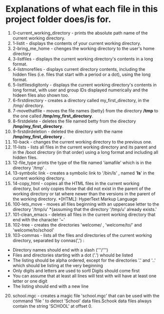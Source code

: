 # Explanations of what each file in this project folder does/is for.

1. 0-current\_working\_directory - prints the absolute path name of the current working directory.
2. 1-listit - displays the contents of your current working directory.
3. 2-bring\_me\_home - chenges the working directory to the user's home directory
4. 3-listfiles - displays the current working directory's contents in a long format.
5. 4-listmorefiles - displays current directory contents, including the hidden files (i.e. files that start with a period or a dot), using the long format.
6. 5-listfilesdigitonly - displays the current working directory's contents in long format, with user and group IDs displayed numerically and the hideen files also shown too.
7. 6-firstdirectory - creates a directory called my\_first\_directory, in the /tmp/ directory.
8. 7-movethatfile - moves the file names {betty} from the directory **/tmp** to the one called **/tmp/my_first_directory**.
9. 8-firstdelete - deletes the file named betty from the directory **/tmp/my_first_directory**.
10. 9-firstdirdeletion - deleted the directory with the name **/tmp/my_first_directory** .
11. 10-back - changes the current working directory to the previous one.
12. 11-lists - lists all files in the current working directory and its parent and in the /boot directory (in that order) using a long format and including all hidden files.
13. 12-file\_type prints the type of the file named 'iamafile' which is in the directory '/tmp' .
14. 13-symbolic link - creates a symbolic link to '/bin/ls' , named '__ls__' in the current working directory.
15. 14-copy\_html - copies all the HTML files in the current working directory, but only copies those that did not exist in the parent of the working  directory or tat where newer than the versions in the parent of the working directory.
*[HTML]: HyperText Markup Language
16. 100-lets_move - moves all files beginning with an uppercase letter to the directory '/tmp/u' *{assuming that the directory '/tmp/u' already exists.'
17. 101-clean\_emacs - deletes all files in the current working directory that end with the character '~' 
18. 102-tree - creates the directories 'welcome/ , 'welcome/to/' and 'welcome/to/school'
19. 103-commas - lists all the files and directories of the current working directory, separated by connas(',') :
   * Directory names should end with a slash ('''/''')
   * Files and directories starting with a dot ('.') whould be listed
   * The listing should be alpha ordered, except for the directories '.' and '..' which should be listing at the very beginning
   * Only digits and letters are used to sortl Digits should come first
   * You can assume that at least all lines will test with will have at least one letter or one digit
   * The listing should end with a new line
20. school.mgc - creates a magic file 'school.mgc' that can be used with the command 'file ' to detect 'School' data files.Schook data files always contain the string 'SCHOOL' at offset 0. 
